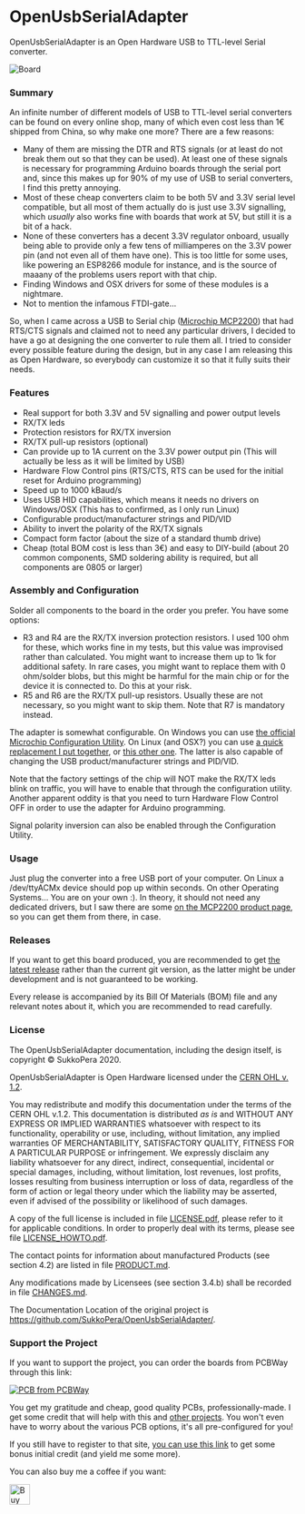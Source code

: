 # OpenUsbSerialAdapter
OpenUsbSerialAdapter is an Open Hardware USB to TTL-level Serial converter.

![Board](https://raw.githubusercontent.com/SukkoPera/OpenUsbSerialAdapter/master/img/render-top.png)

### Summary
An infinite number of different models of USB to TTL-level serial converters can be found on every online shop, many of which even cost less than 1€ shipped from China, so why make one more? There are a few reasons:
- Many of them are missing the DTR and RTS signals (or at least do not break them out so that they can be used). At least one of these signals is necessary for programming Arduino boards through the serial port and, since this makes up for 90% of my use of USB to serial converters, I find this pretty annoying.
- Most of these cheap converters claim to be both 5V and 3.3V serial level compatible, but all most of them actually do is just use 3.3V signalling, which *usually* also works fine with boards that work at 5V, but still it is a bit of a hack.
- None of these converters has a decent 3.3V regulator onboard, usually being able to provide only a few tens of milliamperes on the 3.3V power pin (and not even all of them have one). This is too little for some uses, like powering an ESP8266 module for instance, and is the source of maaany of the problems users report with that chip.
- Finding Windows and OSX drivers for some of these modules is a nightmare.
- Not to mention the infamous FTDI-gate...

So, when I came across a USB to Serial chip ([Microchip MCP2200](http://ww1.microchip.com/downloads/en/DeviceDoc/200022228D.pdf)) that had RTS/CTS signals and claimed not to need any particular drivers, I decided to have a go at designing the one converter to rule them all. I tried to consider every possible feature during the design, but in any case I am releasing this as Open Hardware, so everybody can customize it so that it fully suits their needs.

### Features
- Real support for both 3.3V and 5V signalling and power output levels
- RX/TX leds
- Protection resistors for RX/TX inversion
- RX/TX pull-up resistors (optional)
- Can provide up to 1A current on the 3.3V power output pin (This will actually be less as it will be limited by USB)
- Hardware Flow Control pins (RTS/CTS, RTS can be used for the initial reset for Arduino programming)
- Speed up to 1000 kBaud/s
- Uses USB HID capabilities, which means it needs no drivers on Windows/OSX (This has to confirmed, as I only run Linux)
- Configurable product/manufacturer strings and PID/VID
- Ability to invert the polarity of the RX/TX signals
- Compact form factor (about the size of a standard thumb drive)
- Cheap (total BOM cost is less than 3€) and easy to DIY-build (about 20 common components, SMD soldering ability is required, but all components are 0805 or larger)

### Assembly and Configuration
Solder all components to the board in the order you prefer. You have some options:
- R3 and R4 are the RX/TX inversion protection resistors. I used 100 ohm for these, which works fine in my tests, but this value was improvised rather than calculated. You might want to increase them up to 1k for additional safety. In rare cases, you might want to replace them with 0 ohm/solder blobs, but this might be harmful for the main chip or for the device it is connected to. Do this at your risk.
- R5 and R6 are the RX/TX pull-up resistors. Usually these are not necessary, so you might want to skip them. Note that R7 is mandatory instead.

The adapter is somewhat configurable. On Windows you can use [the official Microchip Configuration Utility](http://ww1.microchip.com/downloads/en/DeviceDoc/MCP2200%20Configuration%20Utility%20v1.3.1.zip). On Linux (and OSX?) you can use [a quick replacement I put together](https://github.com/SukkoPera/OpenUsbSerialAdapter/tree/master/confutil), or [this other one](https://github.com/andrasbiro/mcp2200hid-linux). The latter is also capable of changing the USB product/manufacturer strings and PID/VID.

Note that the factory settings of the chip will NOT make the RX/TX leds blink on traffic, you will have to enable that through the configuration utility. Another apparent oddity is that you need to turn Hardware Flow Control OFF in order to use the adapter for Arduino programming.

Signal polarity inversion can also be enabled through the Configuration Utility.

### Usage
Just plug the converter into a free USB port of your computer. On Linux a /dev/ttyACMx device should pop up within seconds. On other Operating Systems... You are on your own :). In theory, it should not need any dedicated drivers, but I saw there are some [on the MCP2200 product page](https://www.microchip.com/wwwproducts/en/en546923), so you can get them from there, in case.

### Releases
If you want to get this board produced, you are recommended to get [the latest release](https://github.com/SukkoPera/OpenUsbSerialAdapter/releases) rather than the current git version, as the latter might be under development and is not guaranteed to be working.

Every release is accompanied by its Bill Of Materials (BOM) file and any relevant notes about it, which you are recommended to read carefully.

### License
The OpenUsbSerialAdapter documentation, including the design itself, is copyright &copy; SukkoPera 2020.

OpenUsbSerialAdapter is Open Hardware licensed under the [CERN OHL v. 1.2](http://ohwr.org/cernohl).

You may redistribute and modify this documentation under the terms of the CERN OHL v.1.2. This documentation is distributed *as is* and WITHOUT ANY EXPRESS OR IMPLIED WARRANTIES whatsoever with respect to its functionality, operability or use, including, without limitation, any implied warranties OF MERCHANTABILITY, SATISFACTORY QUALITY, FITNESS FOR A PARTICULAR PURPOSE or infringement. We expressly disclaim any liability whatsoever for any direct, indirect, consequential, incidental or special damages, including, without limitation, lost revenues, lost profits, losses resulting from business interruption or loss of data, regardless of the form of action or legal theory under which the liability may be asserted, even if advised of the possibility or likelihood of such damages.

A copy of the full license is included in file [LICENSE.pdf](LICENSE.pdf), please refer to it for applicable conditions. In order to properly deal with its terms, please see file [LICENSE_HOWTO.pdf](LICENSE_HOWTO.pdf).

The contact points for information about manufactured Products (see section 4.2) are listed in file [PRODUCT.md](PRODUCT.md).

Any modifications made by Licensees (see section 3.4.b) shall be recorded in file [CHANGES.md](CHANGES.md).

The Documentation Location of the original project is https://github.com/SukkoPera/OpenUsbSerialAdapter/.

### Support the Project
If you want to support the project, you can order the boards from PCBWay through this link:

[![PCB from PCBWay](https://www.pcbway.com/project/img/images/frompcbway.png)](https://www.pcbway.com/project/shareproject/OpenUsbSerialAdapter_V2.html)

You get my gratitude and cheap, good quality PCBs, professionally-made. I get some credit that will help with this and [other projects](https://www.pcbway.com/project/member/shareproject/?bmbid=41100). You won't even have to worry about the various PCB options, it's all pre-configured for you!

If you still have to register to that site, [you can use this link](https://www.pcbway.com/setinvite.aspx?inviteid=41100) to get some bonus initial credit (and yield me some more).

You can also buy me a coffee if you want:

<a href='https://ko-fi.com/L3L0U18L' target='_blank'><img height='36' style='border:0px;height:36px;' src='https://az743702.vo.msecnd.net/cdn/kofi2.png?v=2' border='0' alt='Buy Me a Coffee at ko-fi.com' /></a>
